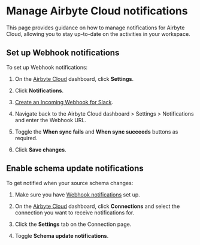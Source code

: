 # Manage Airbyte Cloud notifications

This page provides guidance on how to manage notifications for Airbyte Cloud, allowing you to stay up-to-date on the activities in your workspace. 

## Set up Webhook notifications

To set up Webhook notifications:

1. On the [Airbyte Cloud](http://cloud.airbyte.io) dashboard, click **Settings**.

2. Click **Notifications**.

3. [Create an Incoming Webhook for Slack](https://api.slack.com/messaging/webhooks).

4. Navigate back to the Airbyte Cloud dashboard > Settings > Notifications and enter the Webhook URL.

5. Toggle the **When sync fails** and **When sync succeeds** buttons as required.

6. Click **Save changes**.

## Enable schema update notifications

To get notified when your source schema changes: 
1. Make sure you have [Webhook notifications](#set-up-webhook-notifications) set up.

2. On the [Airbyte Cloud](http://cloud.airbyte.com/) dashboard, click **Connections** and select the connection you want to receive notifications for.

3. Click the **Settings** tab on the Connection page.

4. Toggle **Schema update notifications**.
